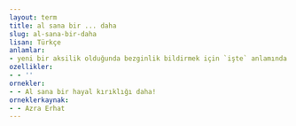 ```yaml
---
layout: term
title: al sana bir ... daha
slug: al-sana-bir-daha
lisan: Türkçe
anlamlar:
- yeni bir aksilik olduğunda bezginlik bildirmek için `işte` anlamında kullanılan bir söz
ozellikler:
- - ''
ornekler:
- - Al sana bir hayal kırıklığı daha!
orneklerkaynak:
- - Azra Erhat
---
```

